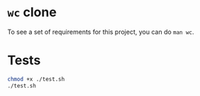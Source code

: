 # `wc` clone

To see a set of requirements for this project, you can do `man wc`.

# Tests

```bash
chmod +x ./test.sh
./test.sh
```
